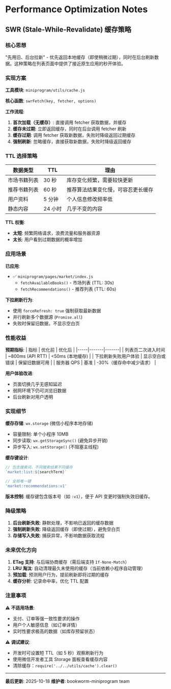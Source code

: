 # Performance Optimization Notes

## SWR (Stale-While-Revalidate) 缓存策略

### 核心思想

"先用旧、后台拉新" - 优先返回本地缓存（即使稍微过期），同时在后台刷新数据。这种策略在列表页面中提供了接近原生应用的秒开体验。

### 实现方案

**工具模块**: `miniprogram/utils/cache.js`

**核心函数**: `swrFetch(key, fetcher, options)`

**工作流程**:
1. **首次加载（无缓存）**: 直接调用 fetcher 获取数据，并缓存
2. **缓存未过期**: 立即返回缓存，同时在后台调用 fetcher 刷新
3. **缓存过期**: 调用 fetcher 获取新数据，失败时降级返回过期缓存
4. **强制刷新**: 忽略缓存，直接获取新数据，失败时降级返回缓存

### TTL 选择策略

| 数据类型 | TTL | 理由 |
|---------|-----|------|
| 市场书籍列表 | 30 秒 | 库存变化频繁，需要较快更新 |
| 推荐书籍列表 | 60 秒 | 推荐算法结果变化慢，可容忍更长缓存 |
| 用户资料 | 5 分钟 | 个人信息修改频率低 |
| 静态内容 | 24 小时 | 几乎不变的内容 |

**TTL 权衡**:
- **太短**: 频繁网络请求，浪费流量和服务器资源
- **太长**: 用户看到过期数据的概率增加

### 应用场景

**已应用**:
- ✅ `miniprogram/pages/market/index.js`
  - `fetchAvailableBooks()` - 市场列表 (TTL: 30s)
  - `fetchRecommendations()` - 推荐列表 (TTL: 60s)

**下拉刷新行为**:
- 使用 `forceRefresh: true` 强制获取最新数据
- 并行刷新多个数据源 (`Promise.all`)
- 失败时保留旧数据，不显示空白页

### 性能收益

**预期指标**:
| 指标 | 优化前 | 优化后 |
|-----|-------|-------|
| 列表页二次进入时间 | ~800ms (API RTT) | <50ms (本地缓存) |
| 下拉刷新失败用户体验 | 显示空白或错误 | 保留旧数据可用 |
| 服务器 QPS | 基准 | -30%（缓存命中减少请求） |

**用户体验改进**:
- 页面切换几乎无感知延迟
- 弱网环境下仍可浏览旧数据
- 后台刷新对用户透明

### 实现细节

**缓存存储**: `wx.storage` (微信小程序本地存储)
- 容量限制: 单个小程序 10MB
- 同步读取: `wx.getStorageSync()` (避免异步开销)
- 异步写入: `wx.setStorage()` (不阻塞主线程)

**缓存键设计**:
```javascript
// 包含搜索词，不同搜索结果不同缓存
`market:list:${searchTerm}`

// 全局唯一键
'market:recommendations:v1'
```

**版本控制**: 缓存键包含版本号（如 `:v1`），便于 API 变更时强制失效旧缓存。

### 降级策略

1. **后台刷新失败**: 静默处理，不影响已返回的缓存数据
2. **强制刷新失败**: 降级返回缓存（即使过期），避免空白页
3. **存储写入失败**: 捕获异常，不影响数据获取流程

### 未来优化方向

1. **ETag 支持**: 与后端协商缓存（需后端支持 `If-None-Match`）
2. **LRU 淘汰**: 自动清理最久未使用的缓存（当前依赖小程序自动管理）
3. **预加载**: 预测用户行为，提前刷新即将过期的缓存
4. **缓存分析**: 记录命中率，优化 TTL 配置

### 注意事项

⚠️ **不适用场景**:
- 支付、订单等强一致性要求的操作
- 用户个人敏感信息（如订单详情）
- 实时性要求极高的数据（如库存预留状态）

⚠️ **调试建议**:
- 开发时可设置短 TTL（如 5 秒）观察刷新行为
- 使用微信开发者工具 Storage 面板查看缓存内容
- 清除缓存：`require('../../utils/cache').clear()`

---

**最后更新**: 2025-10-18
**维护者**: bookworm-miniprogram team
